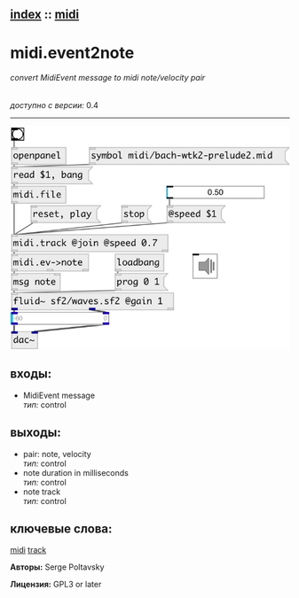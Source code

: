 [index](index.html) :: [midi](category_midi.html)
---

# midi.event2note

###### convert MidiEvent message to midi note/velocity pair

*доступно с версии:* 0.4

---




[![example](../examples/img/midi.event2note.jpg)](../examples/pd/midi.event2note.pd)









## входы:

* MidiEvent message<br>
_тип:_ control



## выходы:

* pair: note, velocity<br>
_тип:_ control
* note duration in milliseconds<br>
_тип:_ control
* note track<br>
_тип:_ control



## ключевые слова:

[midi](keywords/midi.html)
[track](keywords/track.html)






**Авторы:** Serge Poltavsky




**Лицензия:** GPL3 or later






